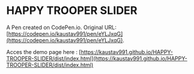 # HAPPY  TROOPER  SLIDER

A Pen created on CodePen.io. Original URL: [https://codepen.io/kaustav991/pen/eYLJxqG](https://codepen.io/kaustav991/pen/eYLJxqG).

Acces the demo page here : [https://kaustav991.github.io/HAPPY-TROOPER-SLIDER/dist/index.html](https://kaustav991.github.io/HAPPY-TROOPER-SLIDER/dist/index.html)

